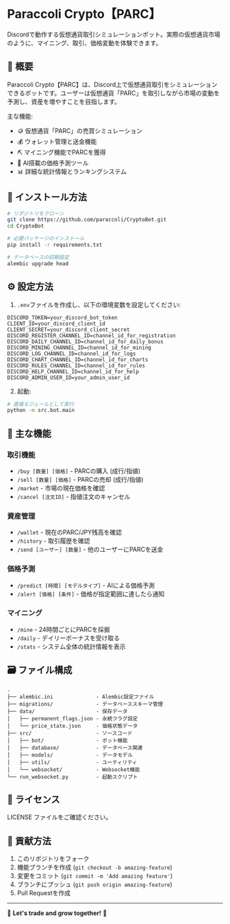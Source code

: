 # Paraccoli Crypto【PARC】

Discordで動作する仮想通貨取引シミュレーションボット。実際の仮想通貨市場のように、マイニング、取引、価格変動を体験できます。

## 📌 概要

Paraccoli Crypto【PARC】は、Discord上で仮想通貨取引をシミュレーションできるボットです。ユーザーは仮想通貨「PARC」を取引しながら市場の変動を予測し、資産を増やすことを目指します。

主な機能:
- 🪙 仮想通貨「PARC」の売買シミュレーション
- 💰 ウォレット管理と送金機能
- ⛏️ マイニング機能でPARCを獲得
- 🔮 AI搭載の価格予測ツール
- 📊 詳細な統計情報とランキングシステム

## 🚀 インストール方法

```bash
# リポジトリをクローン
git clone https://github.com/paraccoli/CryptoBot.git
cd CryptoBot

# 必要パッケージのインストール
pip install -r requirements.txt

# データベースの初期設定
alembic upgrade head
```

## ⚙️ 設定方法

1. `.env`ファイルを作成し、以下の環境変数を設定してください:

```
DISCORD_TOKEN=your_discord_bot_token
CLIENT_ID=your_discord_client_id
CLIENT_SECRET=your_discord_client_secret
DISCORD_REGISTER_CHANNEL_ID=channel_id_for_registration
DISCORD_DAILY_CHANNEL_ID=channel_id_for_daily_bonus
DISCORD_MINING_CHANNEL_ID=channel_id_for_mining
DISCORD_LOG_CHANNEL_ID=channel_id_for_logs
DISCORD_CHART_CHANNEL_ID=channel_id_for_charts
DISCORD_RULES_CHANNEL_ID=channel_id_for_rules
DISCORD_HELP_CHANNEL_ID=channel_id_for_help
DISCORD_ADMIN_USER_ID=your_admin_user_id
```

2. 起動:

```bash
# 直接モジュールとして実行
python -m src.bot.main
```

## 🔧 主な機能

### 取引機能
- `/buy [数量] [価格]` - PARCの購入 (成行/指値)
- `/sell [数量] [価格]` - PARCの売却 (成行/指値)
- `/market` - 市場の現在価格を確認
- `/cancel [注文ID]` - 指値注文のキャンセル

### 資産管理
- `/wallet` - 現在のPARC/JPY残高を確認
- `/history` - 取引履歴を確認
- `/send [ユーザー] [数量]` - 他のユーザーにPARCを送金

### 価格予測
- `/predict [時間] [モデルタイプ]` - AIによる価格予測
- `/alert [価格] [条件]` - 価格が指定範囲に達したら通知

### マイニング
- `/mine` - 24時間ごとにPARCを採掘
- `/daily` - デイリーボーナスを受け取る
- `/stats` - システム全体の統計情報を表示

## 🗃️ ファイル構成

```
.
├── alembic.ini              - Alembic設定ファイル
├── migrations/              - データベーススキーマ管理
├── data/                    - 保存データ
│   ├── permanent_flags.json - 永続フラグ設定
│   └── price_state.json     - 価格状態データ
├── src/                     - ソースコード
│   ├── bot/                 - ボット機能
│   ├── database/            - データベース関連
│   ├── models/              - データモデル
│   ├── utils/               - ユーティリティ
│   └── websocket/           - Websocket機能
└── run_websocket.py         - 起動スクリプト
```


## 📄 ライセンス

LICENSE ファイルをご確認ください。

## 👥 貢献方法

1. このリポジトリをフォーク
2. 機能ブランチを作成 (`git checkout -b amazing-feature`)
3. 変更をコミット (`git commit -m 'Add amazing feature'`)
4. ブランチにプッシュ (`git push origin amazing-feature`)
5. Pull Requestを作成

---

🚀 **Let's trade and grow together!** 🚀
